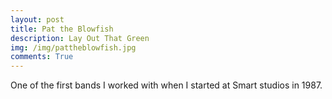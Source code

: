 ```yaml
---
layout: post
title: Pat the Blowfish 
description: Lay Out That Green
img: /img/pattheblowfish.jpg
comments: True
---
```

One of the first bands I worked with when I started at Smart studios in 1987.